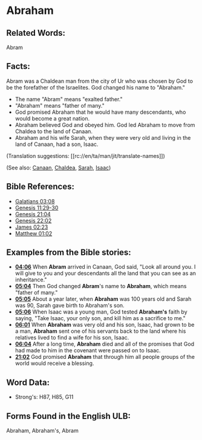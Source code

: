 # Abraham

## Related Words:

Abram

## Facts:

Abram was a Chaldean man from the city of Ur who was chosen by God to be the forefather of the Israelites. God changed his name to "Abraham."

* The name "Abram" means "exalted father."
* "Abraham" means "father of many."
* God promised Abraham that he would have many descendants, who would become a great nation.
* Abraham believed God and obeyed him. God led Abraham to move from Chaldea to the land of Canaan.
* Abraham and his wife Sarah, when they were very old and living in the land of Canaan, had a son, Isaac.

(Translation suggestions: [[rc://en/ta/man/jit/translate-names]])

(See also: [Canaan](../names/canaan.md), [Chaldea](../names/chaldeans.md), [Sarah](../names/sarah.md), [Isaac](../names/isaac.md))

## Bible References:

* [Galatians 03:08](rc://en/tn/help/gal/03/08)
* [Genesis 11:29-30](rc://en/tn/help/gen/11/29)
* [Genesis 21:04](rc://en/tn/help/gen/21/04)
* [Genesis 22:02](rc://en/tn/help/gen/22/02)
* [James 02:23](rc://en/tn/help/jas/02/23)
* [Matthew 01:02](rc://en/tn/help/mat/01/02)

## Examples from the Bible stories:

* __[04:06](rc://en/tn/help/obs/04/06)__ When __Abram__ arrived in Canaan, God said, "Look all around you. I will give to you and your descendants all the land that you can see as an inheritance."
* __[05:04](rc://en/tn/help/obs/05/04)__ Then God changed __Abram__'s name to __Abraham__, which means "father of many."
* __[05:05](rc://en/tn/help/obs/05/05)__ About a year later, when __Abraham__ was 100 years old and Sarah was 90, Sarah gave birth to Abraham's son.
* __[05:06](rc://en/tn/help/obs/05/06)__ When Isaac was a young man, God tested __Abraham's__ faith by saying, "Take Isaac, your only son, and kill him as a sacrifice to me."
* __[06:01](rc://en/tn/help/obs/06/01)__ When __Abraham__ was very old and his son, Isaac, had grown to be a man, __Abraham__ sent one of his servants back to the land where his relatives lived to find a wife for his son, Isaac.
* __[06:04](rc://en/tn/help/obs/06/04)__ After a long time, __Abraham__ died and all of the promises that God had made to him in the covenant were passed on to Isaac.
* __[21:02](rc://en/tn/help/obs/21/02)__ God promised __Abraham__ that through him all people groups of the world would receive a blessing.

## Word Data:

* Strong's: H87, H85, G11

## Forms Found in the English ULB:

Abraham, Abraham's, Abram

